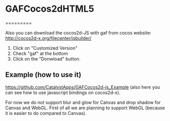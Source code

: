 # GAFCocos2dHTML5
=========

Also you can download the cocos2d-JS with gaf from cocos website: http://cocos2d-x.org/filecenter/jsbuilder/

1. Click on "Customized Version"
2. Check "gaf" at the bottom
3. Click on the "Donwload" button.

Example (how to use it)
-----------------------
https://github.com/CatalystApps/GAFCocos2d-js_Example (also here you can see how to use javascript bindings on cocos2d-x). 

For now we do not support blur and glow for Canvas and drop shadow for Canvas and WebGL. First of all we are planning to support WebGL (because it is easier to do compared to Canvas).
